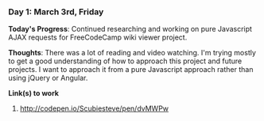 
### Day 1: March 3rd, Friday

**Today's Progress**: Continued researching and working on pure Javascript AJAX requests for FreeCodeCamp wiki viewer project.

**Thoughts**: There was a lot of reading and video watching. I'm trying mostly to get a good understanding of how to approach this project and future projects. I want to approach it from a pure Javascript approach rather than using jQuery or Angular.

**Link(s) to work**
1. http://codepen.io/Scubiesteve/pen/dvMWPw
